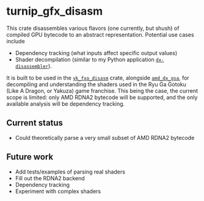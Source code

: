 # turnip_gfx_disasm

This crate disassembles various flavors (one currently, but shush) of compiled GPU bytecode to an abstract representation. Potential use cases include
- Dependency tracking (what inputs affect specific output values)
- Shader decompilation (similar to my Python application [`dx-disassembler`](https://github.com/theturboturnip/dx-disassembler)).

It is built to be used in the [`yk_fxo_disasm`](https://github.com/theturboturnip/yk_fxo_disasm) crate, alongside [`amd_dx_gsa`](https://github.com/theturboturnip/amd_dx_gsa),
for decompiling and understanding the shaders used in the Ryu Ga Gotoku (Like A Dragon, or Yakuza) game franchise.
This being the case, the current scope is limited: only AMD RDNA2 bytecode will be supported, and the only available analysis will be dependency tracking.

## Current status

- Could theoretically parse a very small subset of AMD RDNA2 bytecode

## Future work

- Add tests/examples of parsing real shaders
- Fill out the RDNA2 backend
- Dependency tracking
- Experiment with complex shaders
